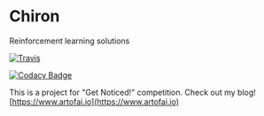 # Chiron
Reinforcement learning solutions

[![Travis]( http://img.shields.io/travis/username/repo/master.svg?style=plastic)](https://travis-ci.org/mbednarski/Chiron/)

[![Codacy Badge](https://api.codacy.com/project/badge/Grade/cc552e4ef8e041d0a091b3c80f05c94b)](https://www.codacy.com/app/mbednarski/Chiron?utm_source=github.com&amp;utm_medium=referral&amp;utm_content=mbednarski/Chiron&amp;utm_campaign=Badge_Grade)

This is a project for "Get Noticed!" competition. Check out my blog! [https://www.artofai.io](https://www.artofai.io)